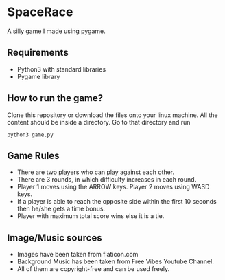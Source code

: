 # SpaceRace
A silly game I made using pygame.

## Requirements
- Python3 with standard libraries
- Pygame library

## How to run the game?
Clone this repository or download the files onto your linux machine. All the content should be inside a directory. Go to that directory and run 
~~~
python3 game.py
~~~
## Game Rules
- There are two players who can play against each other.
- There are 3 rounds, in which difficulty increases in each round.
- Player 1 moves using the ARROW keys. Player 2 moves using WASD keys.
- If a player is able to reach the opposite side within the first 10 seconds then he/she gets a time bonus.
- Player with maximum total score wins else it is a tie.

## Image/Music sources
- Images have been taken from flaticon.com
- Background Music has been taken from Free Vibes Youtube Channel.
- All of them are copyright-free and can be used freely.
